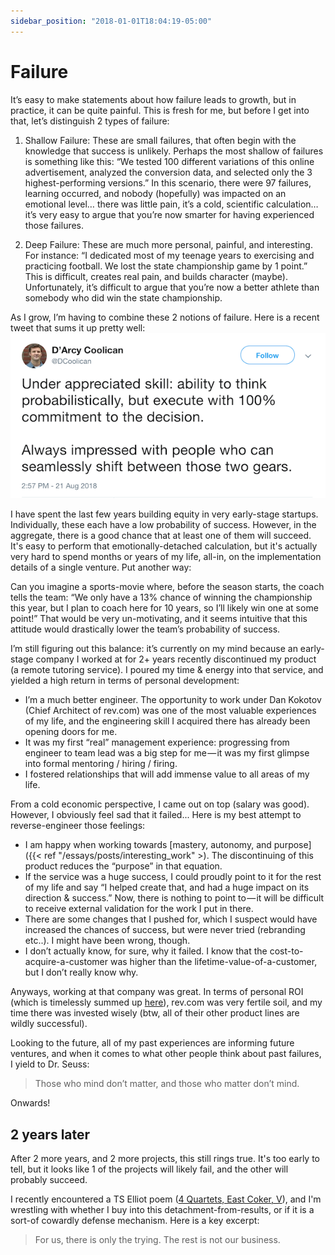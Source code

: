 ```yaml
---
sidebar_position: "2018-01-01T18:04:19-05:00"
---
```


# Failure

It’s easy to make statements about how failure leads to growth, but in practice, it can be quite painful. This is fresh for me, but before I get into that, let’s distinguish 2 types of failure:

1) Shallow Failure: These are small failures, that often begin with the knowledge that success is unlikely. Perhaps the most shallow of failures is something like this: “We tested 100 different variations of this online advertisement, analyzed the conversion data, and selected only the 3 highest-performing versions.” In this scenario, there were 97 failures, learning occurred, and nobody (hopefully) was impacted on an emotional level… there was little pain, it’s a cold, scientific calculation… it’s very easy to argue that you’re now smarter for having experienced those failures.

2) Deep Failure: These are much more personal, painful, and interesting. For instance: “I dedicated most of my teenage years to exercising and practicing football. We lost the state championship game by 1 point.” This is difficult, creates real pain, and builds character (maybe). Unfortunately, it’s difficult to argue that you’re now a better athlete than somebody who did win the state championship.

As I grow, I’m having to combine these 2 notions of failure. Here is a recent tweet that sums it up pretty well:
![Twitter Screenshot](fail_twitter_cap.png "Think probabilistically but execute with 100% commitment")

I have spent the last few years building equity in very early-stage startups. Individually, these each have a low probability of success. However, in the aggregate, there is a good chance that at least one of them will succeed. It's easy to perform that emotionally-detached calculation, but it's actually very hard to spend months or years of my life, all-in, on the implementation details of a single venture. Put another way:

Can you imagine a sports-movie where, before the season starts, the coach tells the team: “We only have a 13% chance of winning the championship this year, but I plan to coach here for 10 years, so I’ll likely win one at some point!” That would be very un-motivating, and it seems intuitive that this attitude would drastically lower the team’s probability of success.

I’m still figuring out this balance: it’s currently on my mind because an early-stage company I worked at for 2+ years recently discontinued my product (a remote tutoring service). I poured my time & energy into that service, and yielded a high return in terms of personal development:

- I’m a much better engineer. The opportunity to work under Dan Kokotov (Chief Architect of rev.com) was one of the most valuable experiences of my life, and the engineering skill I acquired there has already been opening doors for me.
- It was my first “real” management experience: progressing from engineer to team lead was a big step for me — it was my first glimpse into formal mentoring / hiring / firing.
- I fostered relationships that will add immense value to all areas of my life.

From a cold economic perspective, I came out on top (salary was good). However, I obviously feel sad that it failed... Here is my best attempt to reverse-engineer those feelings:

- I am happy when working towards [mastery, autonomy, and purpose]({{< ref "/essays/posts/interesting_work" >). The discontinuing of this product reduces the “purpose” in that equation.
- If the service was a huge success, I could proudly point to it for the rest of my life and say “I helped create that, and had a huge impact on its direction & success.” Now, there is nothing to point to — it will be difficult to receive external validation for the work I put in there.
- There are some changes that I pushed for, which I suspect would have increased the chances of success, but were never tried (rebranding etc..). I might have been wrong, though.
- I don’t actually know, for sure, why it failed. I know that the cost-to-acquire-a-customer was higher than the lifetime-value-of-a-customer, but I don’t really know why.

Anyways, working at that company was great. In terms of personal ROI (which is timelessly summed up [here](https://www.biblestudytools.com/esv/matthew/passage/?q=matthew+13:3-8)), rev.com was very fertile soil, and my time there was invested wisely (btw, all of their other product lines are wildly successful).

Looking to the future, all of my past experiences are informing future ventures, and when it comes to what other people think about past failures, I yield to Dr. Seuss:

>Those who mind don’t matter, and those who matter don’t mind.

Onwards!

## 2 years later

After 2 more years, and 2 more projects, this still rings true. It's too early to tell, but it looks like 1 of the projects will likely fail, and the other will probably succeed.

I recently encountered a TS Elliot poem ([4 Quartets, East Coker, V](http://www.coldbacon.com/poems/fq.html)), and I'm wrestling with whether I buy into this detachment-from-results, or if it is a sort-of cowardly defense mechanism. Here is a key excerpt:

>For us, there is only the trying. The rest is not our business.
